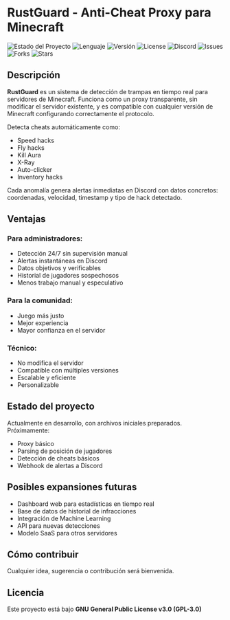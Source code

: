 # RustGuard - Anti-Cheat Proxy para Minecraft

![Estado del Proyecto](https://img.shields.io/badge/Estado-En%20desarrollo-yellow)
![Lenguaje](https://img.shields.io/badge/Lenguaje-Rust-blue)
![Versión](https://img.shields.io/badge/Versión-0.1.0-lightgrey)
![License](https://img.shields.io/badge/License-GPL--3.0-green)
![Discord](https://img.shields.io/badge/Discord-Online-7289DA)
![Issues](https://img.shields.io/github/issues/usuario/RustGuard-red)
![Forks](https://img.shields.io/github/forks/usuario/RustGuard-blue)
![Stars](https://img.shields.io/github/stars/usuario/RustGuard-yellow)

## Descripción

**RustGuard** es un sistema de detección de trampas en tiempo real para servidores de Minecraft. Funciona como un proxy transparente, sin modificar el servidor existente, y es compatible con cualquier versión de Minecraft configurando correctamente el protocolo.

Detecta cheats automáticamente como:
- Speed hacks
- Fly hacks
- Kill Aura
- X-Ray
- Auto-clicker
- Inventory hacks

Cada anomalía genera alertas inmediatas en Discord con datos concretos: coordenadas, velocidad, timestamp y tipo de hack detectado.

## Ventajas

### Para administradores:
- Detección 24/7 sin supervisión manual
- Alertas instantáneas en Discord
- Datos objetivos y verificables
- Historial de jugadores sospechosos
- Menos trabajo manual y especulativo

### Para la comunidad:
- Juego más justo
- Mejor experiencia
- Mayor confianza en el servidor

### Técnico:
- No modifica el servidor
- Compatible con múltiples versiones
- Escalable y eficiente
- Personalizable

## Estado del proyecto

Actualmente en desarrollo, con archivos iniciales preparados. Próximamente:
- Proxy básico
- Parsing de posición de jugadores
- Detección de cheats básicos
- Webhook de alertas a Discord

## Posibles expansiones futuras
- Dashboard web para estadísticas en tiempo real
- Base de datos de historial de infracciones
- Integración de Machine Learning
- API para nuevas detecciones
- Modelo SaaS para otros servidores

## Cómo contribuir

Cualquier idea, sugerencia o contribución será bienvenida.

## Licencia

Este proyecto está bajo **GNU General Public License v3.0 (GPL-3.0)**
